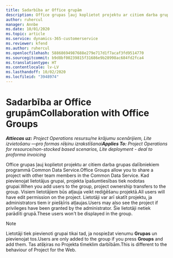 ```yaml
---
title: Sadarbība ar Office grupām
description: Office grupas ļauj koplietot projektu ar citiem darba grupas dalībniekiem programmā Common Data Service.
author: ruhercul
manager: Annbe
ms.date: 10/01/2020
ms.topic: article
ms.service: dynamics-365-customerservice
ms.reviewer: kfend
ms.author: ruhercul
ms.openlocfilehash: 58868694987688e279e717d1f7acaf3fd9514770
ms.sourcegitcommit: b9d8bf00239815f31686e9b28998ac684fd2fca4
ms.translationtype: HT
ms.contentlocale: lv-LV
ms.lasthandoff: 10/02/2020
ms.locfileid: "3948974"
---
```

# <a name="collaboration-with-office-groups"></a><span data-ttu-id="fc52a-103">Sadarbība ar Office grupām</span><span class="sxs-lookup"><span data-stu-id="fc52a-103">Collaboration with Office Groups</span></span>

<span data-ttu-id="fc52a-104">_**Attiecas uz:** Project Operations resursu/ne krājumu scenārijiem, Lite izvietošanu —pro formas rēķinu izrakstīšanai_</span><span class="sxs-lookup"><span data-stu-id="fc52a-104">_**Applies To:** Project Operations for resource/non-stocked based scenarios, Lite deployment - deal to proforma invoicing_</span></span>

<span data-ttu-id="fc52a-105">Office grupas ļauj koplietot projektu ar citiem darba grupas dalībniekiem programmā Common Data Service.</span><span class="sxs-lookup"><span data-stu-id="fc52a-105">Office Groups allow you to share a project with other team members in the Common Data Service.</span></span> <span data-ttu-id="fc52a-106">Kad pievienojat lietotājus grupai, projekta īpašumtiesības tiek nodotas grupai.</span><span class="sxs-lookup"><span data-stu-id="fc52a-106">When you add users to the group, project ownership transfers to the group.</span></span> <span data-ttu-id="fc52a-107">Visiem lietotājiem būs atļauja veikt rediģēšanu projektā.</span><span class="sxs-lookup"><span data-stu-id="fc52a-107">All users will have edit permission on the project.</span></span> <span data-ttu-id="fc52a-108">Lietotāji var arī skatīt projektu, ja administrators tiem ir piešķīris atļaujas.</span><span class="sxs-lookup"><span data-stu-id="fc52a-108">Users may also see the project if privileges have been granted by the administrator.</span></span> <span data-ttu-id="fc52a-109">Šie lietotāji netiek parādīti grupā.</span><span class="sxs-lookup"><span data-stu-id="fc52a-109">These users won't be displayed in the group.</span></span>

> [!NOTE] 
> <span data-ttu-id="fc52a-110">Lietotāji tiek pievienoti grupai tikai tad, ja nospiežat vienumu **Grupas** un pievienojat tos.</span><span class="sxs-lookup"><span data-stu-id="fc52a-110">Users are only added to the group if you press **Groups** and add them.</span></span> <span data-ttu-id="fc52a-111">Tas atšķiras no Projekta tīmeklim darbībām.</span><span class="sxs-lookup"><span data-stu-id="fc52a-111">This is different to the behaviour of Project for the Web.</span></span> 

